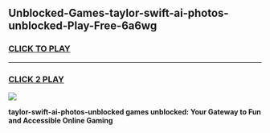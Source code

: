 
## Unblocked-Games-taylor-swift-ai-photos-unblocked-Play-Free-6a6wg
<h3>
<a href="https://premium76.site?title=taylor-swift-ai-photos-unblocked&ref=12A">CLICK TO PLAY</a></h3>
<hr>

<h3>
<a href="https://premium76.site?title=taylor-swift-ai-photos-unblocked&ref=12A">CLICK 2 PLAY</a>
  
</h3>

<a href="https://premium76.site?title=taylor-swift-ai-photos-unblocked&ref=12A"><img src="https://clearcache.store/games.png"></a>


**taylor-swift-ai-photos-unblocked games unblocked: Your Gateway to Fun and Accessible Online Gaming**
